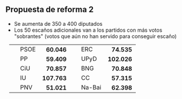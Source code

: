 Propuesta de reforma 2
----------------------

<div class="reformrules">
<ul>
<li>Se aumenta de 350 a 400 diputados</li>
<li>Los 50 escaños adicionales van a los partidos con más votos "sobrantes" (votos que aún no han servido para conseguir escaño)</li>
</ul>
<table style="margin: 5px 10px;">
<tr>
<td style="padding-left: 30px;"> PSOE    </td> <td style="font-weight: bold; text-align: right; padding: 0 10px;"> 60.046 </td> 
<td style="padding-left: 30px;"> ERC     </td> <td style="font-weight: bold; text-align: right; padding: 0 10px;"> 74.535 </td>
</tr>
<tr>
<td style="padding-left: 30px;"> PP      </td> <td style="font-weight: bold; text-align: right; padding: 0 10px;"> 59.409 </td>
<td style="padding-left: 30px;"> UPyD    </td> <td style="font-weight: bold; text-align: right; padding: 0 10px;"> 102.026</td>
</tr>
<tr>
<td style="padding-left: 30px;"> CiU     </td> <td style="font-weight: bold; text-align: right; padding: 0 10px;"> 70.857 </td>
<td style="padding-left: 30px;"> BNG     </td> <td style="font-weight: bold; text-align: right; padding: 0 10px;"> 70.848</td>
</tr>
<tr>
<td style="padding-left: 30px;"> IU      </td> <td style="font-weight: bold; text-align: right; padding: 0 10px;"> 107.763</td>
<td style="padding-left: 30px;"> CC  </td> <td style="font-weight: bold; text-align: right; padding: 0 10px;"> 57.315 </td>
</tr>
<tr>
<td style="padding-left: 30px;"> PNV </td> <td style="font-weight: bold; text-align: right; padding: 0 10px;"> 51.021 </td>
<td style="padding-left: 30px;"> Na-Bai  </td> <td style="font-weight: bold; text-align: right; padding: 0 10px;"> 62.398 </td>
</tr>
</table>
</div>
